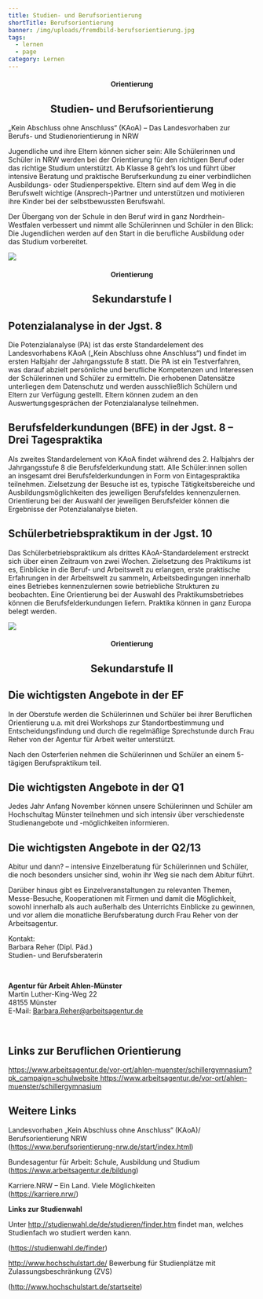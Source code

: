 ```yaml
---
title: Studien- und Berufsorientierung
shortTitle: Berufsorientierung
banner: /img/uploads/fremdbild-berufsorientierung.jpg
tags:
  - lernen
  - page
category: Lernen
---
```

<center><div class="title"><h4>Orientierung</h4><h2>Studien- und Berufsorientierung </h2></div></center>

„Kein Abschluss ohne Anschluss“ (KAoA) – Das Landesvorhaben zur Berufs- und Studienorientierung in NRW 

Jugendliche und ihre Eltern können sicher sein: Alle Schülerinnen und Schüler in NRW werden bei der Orientierung für den richtigen Beruf oder das richtige Studium unterstützt. Ab Klasse 8 geht’s los und führt über intensive Beratung und praktische Berufserkundung zu einer verbindlichen Ausbildungs- oder Studienperspektive. Eltern sind auf dem Weg in die Berufswelt wichtige (Ansprech-)Partner und unterstützen und motivieren ihre Kinder bei der selbstbewussten Berufswahl.  

Der Übergang von der Schule in den Beruf wird in ganz Nordrhein-Westfalen verbessert und nimmt alle Schülerinnen und Schüler in den Blick: Die Jugendlichen werden auf den Start in die berufliche Ausbildung oder das Studium vorbereitet.  

![](/img/uploads/1.-bild-kaoa-allgemein.jpg)



<center><div class="title"><h4>Orientierung</h4><h2>Sekundarstufe I </h2></div></center>

## Potenzialanalyse in der Jgst. 8 

Die Potenzialanalyse (PA) ist das erste Standardelement des Landesvorhabens KAoA („Kein Abschluss ohne Anschluss“) und findet im ersten Halbjahr der Jahrgangsstufe 8 statt. Die PA ist ein Testverfahren, was darauf abzielt persönliche und berufliche Kompetenzen und Interessen der Schülerinnen und Schüler zu ermitteln. Die erhobenen Datensätze unterliegen dem Datenschutz und werden ausschließlich Schülern und Eltern zur Verfügung gestellt. Eltern können zudem an den Auswertungsgesprächen der Potenzialanalyse teilnehmen. 



## Berufsfelderkundungen (BFE) in der Jgst. 8 – Drei Tagespraktika 

Als zweites Standardelement von KAoA findet während des 2. Halbjahrs der Jahrgangsstufe 8 die Berufsfelderkundung statt. Alle Schüler:innen sollen an insgesamt drei Berufsfelderkundungen in Form von Eintagespraktika teilnehmen. Zielsetzung der Besuche ist es, typische Tätigkeitsbereiche und Ausbildungsmöglichkeiten des jeweiligen Berufsfeldes kennenzulernen. Orientierung bei der Auswahl der jeweiligen Berufsfelder können die Ergebnisse der Potenzialanalyse bieten.  



## Schülerbetriebspraktikum in der Jgst. 10 

Das Schülerbetriebspraktikum als drittes KAoA-Standardelement erstreckt sich über einen Zeitraum von zwei Wochen. Zielsetzung des Praktikums ist es, Einblicke in die Beruf- und Arbeitswelt zu erlangen, erste praktische Erfahrungen in der Arbeitswelt zu sammeln, Arbeitsbedingungen innerhalb eines Betriebes kennenzulernen sowie betriebliche Strukturen zu beobachten. Eine Orientierung bei der Auswahl des Praktikumsbetriebes können die Berufsfelderkundungen liefern. Praktika können in ganz Europa belegt werden. 

![](/img/uploads/bild-kaoa-sek-ii.jpg)



<center><div class="title"><h4>Orientierung</h4><h2>Sekundarstufe II </h2></div></center>

## Die wichtigsten Angebote in der EF 

In der Oberstufe werden die Schülerinnen und Schüler bei ihrer Beruflichen Orientierung u.a. mit drei Workshops zur Standortbestimmung und Entscheidungsfindung und durch die regelmäßige Sprechstunde durch Frau Reher von der Agentur für Arbeit weiter unterstützt. 

Nach den Osterferien nehmen die Schülerinnen und Schüler an einem 5-tägigen Berufspraktikum teil. 



## Die wichtigsten Angebote in der Q1 

Jedes Jahr Anfang November können unsere Schülerinnen und Schüler am Hochschultag Münster teilnehmen und sich intensiv über verschiedenste Studienangebote und -möglichkeiten informieren. 



## Die wichtigsten Angebote in der Q2/13 

Abitur und dann? – intensive Einzelberatung für Schülerinnen und Schüler, die noch besonders unsicher sind, wohin ihr Weg sie nach dem Abitur führt. 

Darüber hinaus gibt es Einzelveranstaltungen zu relevanten Themen, Messe-Besuche, Kooperationen mit Firmen und damit die Möglichkeit, sowohl innerhalb als auch außerhalb des Unterrichts Einblicke zu gewinnen, und vor allem die monatliche Berufsberatung durch Frau Reher von der Arbeitsagentur. 

Kontakt:\
Barbara Reher (Dipl. Päd.) \
Studien- und Berufsberaterin 



  



**Agentur für Arbeit Ahlen-Münster** \
Martin Luther-King-Weg 22 \
48155 Münster \
E-Mail: Barbara.Reher@arbeitsagentur.de 



  



## Links zur Beruflichen Orientierung     

[https://www.arbeitsagentur.de/vor-ort/ahlen-muenster/schillergymnasium?pk_campaign=schulwebsite ](https://www.arbeitsagentur.de/vor-ort/ahlen-muenster/schillergymnasium?pk_campaign=schulwebsite)[https://www.arbeitsagentur.de/vor-ort/ahlen-muenster/schillergymnasium ](https://www.arbeitsagentur.de/vor-ort/ahlen-muenster/schillergymnasium)



 



 



## Weitere Links 

Landesvorhaben „Kein Abschluss ohne Anschluss“ (KAoA)/ Berufsorientierung NRW\
(<https://www.berufsorientierung-nrw.de/start/index.html>) 

Bundesagentur für Arbeit: Schule, Ausbildung und Studium \
(<https://www.arbeitsagentur.de/bildung>) 

Karriere.NRW – Ein Land. Viele Möglichkeiten \
(<https://karriere.nrw/>) 



**Links zur Studienwahl** 

Unter <http://studienwahl.de/de/studieren/finder.htm> findet man, welches Studienfach wo studiert werden kann. 

(<https://studienwahl.de/finder>) 

<http://www.hochschulstart.de/> Bewerbung für Studienplätze mit Zulassungsbeschränkung (ZVS) 

(<http://www.hochschulstart.de/startseite>)